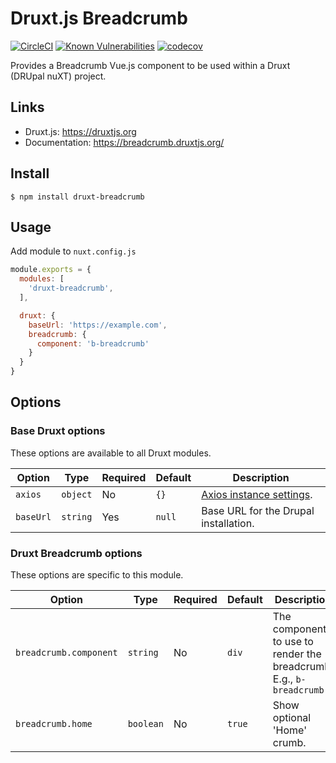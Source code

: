 # Druxt.js Breadcrumb

[![CircleCI](https://circleci.com/gh/druxt/druxt-breadcrumb.svg?style=svg)](https://circleci.com/gh/druxt/druxt-breadcrumb)
[![Known Vulnerabilities](https://snyk.io/test/github/druxt/druxt-breadcrumb/badge.svg?targetFile=package.json)](https://snyk.io/test/github/druxt/druxt-breadcrumb?targetFile=package.json)
[![codecov](https://codecov.io/gh/druxt/druxt-breadcrumb/branch/develop/graph/badge.svg)](https://codecov.io/gh/druxt/druxt-breadcrumb)

Provides a Breadcrumb Vue.js component to be used within a Druxt (DRUpal nuXT) project.

## Links

- Druxt.js: https://druxtjs.org
- Documentation: https://breadcrumb.druxtjs.org/

## Install

`$ npm install druxt-breadcrumb`

## Usage

Add module to `nuxt.config.js`

```js
module.exports = {
  modules: [
    'druxt-breadcrumb',
  ],

  druxt: {
    baseUrl: 'https://example.com',
    breadcrumb: {
      component: 'b-breadcrumb'
    }
  }
}
```

## Options

### Base Druxt options

These options are available to all Druxt modules.

| Option | Type | Required | Default | Description |
| --- | --- | --- | --- | --- |
| `axios` | `object` | No | `{}` | [Axios instance settings](https://github.com/axios/axios#axioscreateconfig). |
| `baseUrl` | `string` | Yes | `null` | Base URL for the Drupal installation. |

### Druxt Breadcrumb options

These options are specific to this module.

| Option | Type | Required | Default | Description |
| --- | --- | --- | --- | --- |
| `breadcrumb.component` | `string` | No | `div` | The component to use to render the breadcrumb. E.g., `b-breadcrumb` |
| `breadcrumb.home` | `boolean` | No | `true` | Show optional 'Home' crumb. |
